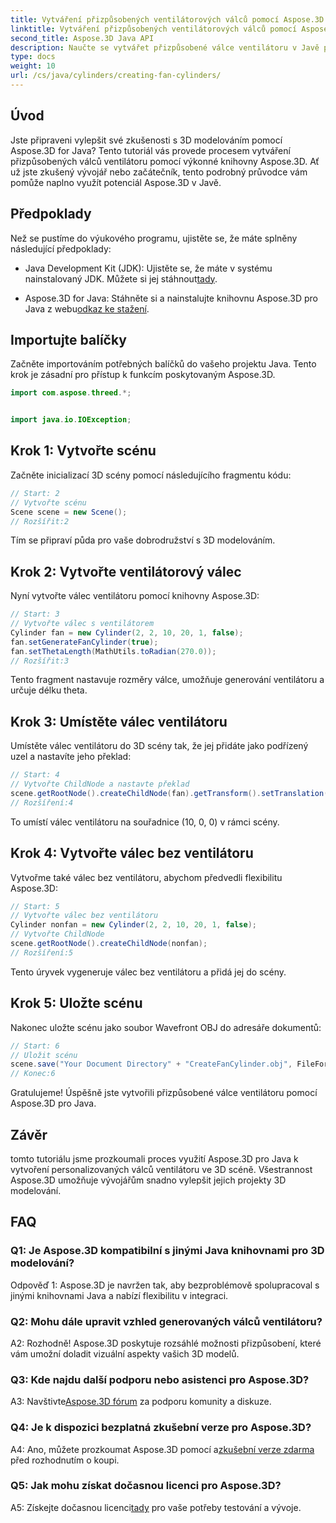 ```yaml
---
title: Vytváření přizpůsobených ventilátorových válců pomocí Aspose.3D pro Java
linktitle: Vytváření přizpůsobených ventilátorových válců pomocí Aspose.3D pro Java
second_title: Aspose.3D Java API
description: Naučte se vytvářet přizpůsobené válce ventilátoru v Javě pomocí Aspose.3D. Pozvedněte svou hru 3D modelování bez námahy.
type: docs
weight: 10
url: /cs/java/cylinders/creating-fan-cylinders/
---
```

## Úvod

Jste připraveni vylepšit své zkušenosti s 3D modelováním pomocí Aspose.3D for Java? Tento tutoriál vás provede procesem vytváření přizpůsobených válců ventilátoru pomocí výkonné knihovny Aspose.3D. Ať už jste zkušený vývojář nebo začátečník, tento podrobný průvodce vám pomůže naplno využít potenciál Aspose.3D v Javě.

## Předpoklady

Než se pustíme do výukového programu, ujistěte se, že máte splněny následující předpoklady:

-  Java Development Kit (JDK): Ujistěte se, že máte v systému nainstalovaný JDK. Můžete si jej stáhnout[tady](https://www.oracle.com/java/technologies/javase-downloads.html).

-  Aspose.3D for Java: Stáhněte si a nainstalujte knihovnu Aspose.3D pro Java z webu[odkaz ke stažení](https://releases.aspose.com/3d/java/).

## Importujte balíčky

Začněte importováním potřebných balíčků do vašeho projektu Java. Tento krok je zásadní pro přístup k funkcím poskytovaným Aspose.3D.

```java
import com.aspose.threed.*;


import java.io.IOException;
```

## Krok 1: Vytvořte scénu

Začněte inicializací 3D scény pomocí následujícího fragmentu kódu:

```java
// Start: 2
// Vytvořte scénu
Scene scene = new Scene();
// Rozšířit:2
```

Tím se připraví půda pro vaše dobrodružství s 3D modelováním.

## Krok 2: Vytvořte ventilátorový válec

Nyní vytvořte válec ventilátoru pomocí knihovny Aspose.3D:

```java
// Start: 3
// Vytvořte válec s ventilátorem
Cylinder fan = new Cylinder(2, 2, 10, 20, 1, false);
fan.setGenerateFanCylinder(true);
fan.setThetaLength(MathUtils.toRadian(270.0));
// Rozšířit:3
```

Tento fragment nastavuje rozměry válce, umožňuje generování ventilátoru a určuje délku theta.

## Krok 3: Umístěte válec ventilátoru

Umístěte válec ventilátoru do 3D scény tak, že jej přidáte jako podřízený uzel a nastavíte jeho překlad:

```java
// Start: 4
// Vytvořte ChildNode a nastavte překlad
scene.getRootNode().createChildNode(fan).getTransform().setTranslation(10, 0, 0);
// Rozšíření:4
```

To umístí válec ventilátoru na souřadnice (10, 0, 0) v rámci scény.

## Krok 4: Vytvořte válec bez ventilátoru

Vytvořme také válec bez ventilátoru, abychom předvedli flexibilitu Aspose.3D:

```java
// Start: 5
// Vytvořte válec bez ventilátoru
Cylinder nonfan = new Cylinder(2, 2, 10, 20, 1, false);
// Vytvořte ChildNode
scene.getRootNode().createChildNode(nonfan);
// Rozšíření:5
```

Tento úryvek vygeneruje válec bez ventilátoru a přidá jej do scény.

## Krok 5: Uložte scénu

Nakonec uložte scénu jako soubor Wavefront OBJ do adresáře dokumentů:

```java
// Start: 6
// Uložit scénu
scene.save("Your Document Directory" + "CreateFanCylinder.obj", FileFormat.WAVEFRONTOBJ);
// Konec:6
```

Gratulujeme! Úspěšně jste vytvořili přizpůsobené válce ventilátoru pomocí Aspose.3D pro Java.

## Závěr

tomto tutoriálu jsme prozkoumali proces využití Aspose.3D pro Java k vytvoření personalizovaných válců ventilátoru ve 3D scéně. Všestrannost Aspose.3D umožňuje vývojářům snadno vylepšit jejich projekty 3D modelování.

## FAQ

### Q1: Je Aspose.3D kompatibilní s jinými Java knihovnami pro 3D modelování?

Odpověď 1: Aspose.3D je navržen tak, aby bezproblémově spolupracoval s jinými knihovnami Java a nabízí flexibilitu v integraci.

### Q2: Mohu dále upravit vzhled generovaných válců ventilátoru?

A2: Rozhodně! Aspose.3D poskytuje rozsáhlé možnosti přizpůsobení, které vám umožní doladit vizuální aspekty vašich 3D modelů.

### Q3: Kde najdu další podporu nebo asistenci pro Aspose.3D?

 A3: Navštivte[Aspose.3D fórum](https://forum.aspose.com/c/3d/18) za podporu komunity a diskuze.

### Q4: Je k dispozici bezplatná zkušební verze pro Aspose.3D?

 A4: Ano, můžete prozkoumat Aspose.3D pomocí a[zkušební verze zdarma](https://releases.aspose.com/) před rozhodnutím o koupi.

### Q5: Jak mohu získat dočasnou licenci pro Aspose.3D?

 A5: Získejte dočasnou licenci[tady](https://purchase.aspose.com/temporary-license/) pro vaše potřeby testování a vývoje.
